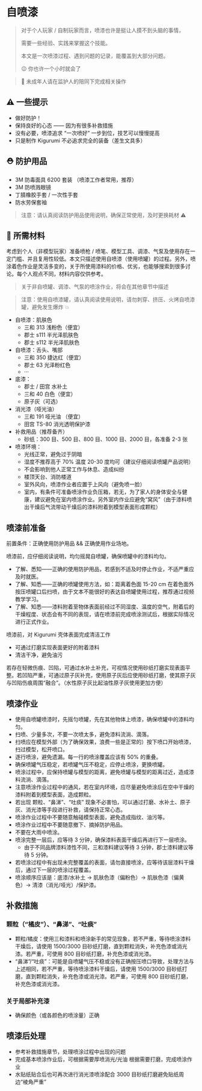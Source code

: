 # 自喷漆

> 对于个人玩家 / 自制玩家而言，喷漆也许是挺让人摸不到头脑的事情，
>
> 需要一些经验、实践来掌握这个技能。
>
> 本文是一次喷漆过程、遇到问题的记录，能覆盖到大部分问题。
>
> 😉 你也许一个小时就会了

> 🔞 未成年人请在监护人的陪同下完成相关操作

## ⚠️ 一些提示

- 做好防护！
- 保持良好的心态 —— 因为有很多补救措施
- 没有必要，喷漆追求 “一次喷好” 一步到位，技艺可以慢慢提高
- 只是制作 Kigurumi 不必追求完全的装备（差生文具多）

## ⛑️ 防护用品

- 3M 防毒面具 6200 套装 （喷漆工作者常用，推荐）
- 3M 防喷溅眼镜
- 丁腈橡胶手套 / 一次性手套
- 防水劳保套袖

> 注意：请认真阅读防护用品使用说明，确保正常使用，及时更换耗材 ⚠️

## 🍞 所需材料

考虑到个人（非模型玩家）准备喷枪 / 喷笔、模型工具、调漆、气泵及使用存在一定门槛、并且复用性较低。本文只描述使用自喷漆（使用喷罐）的过程。另外，喷涂着色作业是灵活多变的，关于所使用漆料的价格、优劣，也能够搜索到很多讨论。每个人观点不同，材料内容仅供参考。

> 关于非自喷罐、调漆、气泵的喷涂作业，将会在其他章节中描述

> 注意：使用自喷漆罐，请认真阅读使用说明，请勿刺穿、挤压、火烤自喷漆罐，避免发生爆炸 💥

- 自喷漆：肌肤色
  - 三和 313 浅粉色（便宜）
  - 郡士 s111 半光泽肌肤色
  - 郡士 s112 半光泽肌肤色
- 自喷漆：舌头、嘴部
  - 三和 350 捷达红（便宜）
  - 郡士 63 光泽粉红色
  - ···&#x20;
- 底漆：
  - 郡士 / 田宫 水补土
  - 三和 40 白色（便宜）
  - 原子灰（可选）
- 消光漆（哑光油）
  - 三和 191 哑光油 （便宜）
  - 田宫 TS-80 消光透明保护漆
- 补救用品（推荐备齐）
  - 砂纸：300 目、500 目、800 目、1000 目、2000 目，各准备 2-3 张
- 喷漆环境：
  - 光线正常，避免过于阴暗
  - 湿度不推荐高于 70% 温度 20-30 度均可（建议仔细阅读喷罐产品说明）
  - 不会影响到他人正常工作与休息、造成纠纷
  - 楼顶天台、消防楼道
  - 室外风向，喷漆作业者应置于上风向（避免喷一脸）
  - 室内，有条件可准备喷涂作业负压箱，若无，为了家人的身体安全与健康，建议避免在室内喷涂作业。另外室内作业应避免“窝风”（由于漆料喷出干燥后气流带动干燥后的漆料附着到模型表面形成颗粒）

## 喷漆前准备

前置条件：正确使用防护用品 && 正确使用作业场地。

喷漆前，应仔细阅读说明，均匀摇晃自喷罐，确保喷罐中的漆料均匀。

- 了解、悉知——正确的使用防护用品，若感到不适及时停止作业，不适严重应及时就医。
- 了解、知悉——正确的喷罐使用方法，如：距离着色面 15-20 cm 在着色面外按压喷罐口后扫喷，由于文本不能很好的表达自喷罐使用过程，推荐通过视频教学学习。
- 了解、知悉——漆料附着至物体表面前经过不同湿度、温度的空气，附着后的干燥程度、状态会有不同的表现，请在喷漆前完成喷涂测试后，根据实际情况进行正式作业。

喷漆前，对 Kigurumi 壳体表面完成清洁工作

- 可通过打磨实现表面更好的附着漆料
- 清洁干净，避免油污

若存在轻微伤痕、凹陷，可通过水补土补充，可视情况使用砂纸打磨实现表面平整。若凹陷严重，可通过原子灰补充，使用原子灰后应使用砂纸打磨，使其原子灰与凹陷伤痕周围“融合”。（水性原子灰比起油性原子灰使用更加方便）

## 喷漆作业

- 使用自喷罐喷漆时，先摇匀喷罐，先在其他物体上喷漆，确保喷罐中的漆料均匀。
- 扫喷、少量多次，不要一次喷太多，避免漆料流淌、滴落。
- 扫喷应在模型外部（为了确保效果，浪费一些是正常的）按下喷口开始喷漆，扫过模型，松开喷口。
- 逐行喷涂，避免遗漏。每一行的喷涂覆盖应该有 50% 的重叠。
- 确保喷罐气压稳定，若喷罐气压不稳定，应停止喷涂，更换喷罐。
- 喷涂过程中，应保持喷罐与模型的距离，避免喷罐与模型的距离过近，造成漆料流淌、滴落。
- 注意喷涂作业过程中的通风，若在室内环境，应尽量避免喷涂后在空中干燥的漆料附着到模型表面，造成颗粒。
- 若出现 颗粒、“鼻涕”、“吐痰” 现象不必害怕，可以通过打磨、水补土、原子灰、消光漆等手段进行补救，请保持正常心态。
- 喷涂作业过程中不要随意触碰模型表面，避免造成指纹、油污等。
- 喷涂作业过程中不要随意撤下、摘掉防护用品。
- 不要在大雨中喷涂。
- 喷涂完整一层后，应等待 3 分钟，确保漆料表面干燥后再进行下一层喷涂。
  - 由于不同品牌漆料漆性不同，三和漆料建议等待 3 分钟，郡士漆料建议等待 5 分钟。
- 若喷涂过程中有出现未完整覆盖的表面，请勿直接喷涂，应等待该层漆料干燥后，通过下一层的喷涂过程覆盖。
- 喷涂顺序应该是：底漆/水补土 -> 肌肤色漆（偏粉色）-> 肌肤色漆（偏黄色）-> 清漆（消光/哑光）/保护漆。

## 补救措施

### 颗粒（“橘皮”）、“鼻涕”、“吐痰”

- 颗粒/橘皮：使用三和漆料和喷涂新手的常见现象，若不严重，等待喷涂漆料干燥后，请使用 1500/3000 目砂纸打磨，直到颗粒消失，补充色漆或消光漆。若严重，可使用 800 目砂纸打磨，补充色漆或消光漆。
- “鼻涕”/“吐痰”：可能是自喷罐气压不稳或没有正确按压喷口导致，处理方法与上述相同，若不严重，等待喷涂漆料干燥后，请使用 1500/3000 目砂纸打磨，直到颗粒消失，补充色漆或消光漆。若严重，可使用 800 目砂纸打磨，补充色漆或消光漆。

### 关于局部补充漆

- 确保颜色（或各颜色的喷涂量）正确

## 喷漆后处理

- 参考补救措施章节，处理喷涂过程中出现的问题
- 完成基本喷涂作业后，可根据需要厚喷消光/光油 根据需要打磨，完成喷涂作业
- 水贴纸贴合后也可再次进行消光漆喷涂配合 3000 目砂纸打磨避免贴纸周边“棱角严重”
